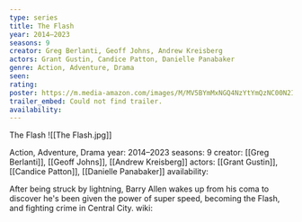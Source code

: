 ```yaml
---
type: series
title: The Flash
year: 2014–2023
seasons: 9
creator: Greg Berlanti, Geoff Johns, Andrew Kreisberg
actors: Grant Gustin, Candice Patton, Danielle Panabaker
genre: Action, Adventure, Drama
seen:
rating: 
poster: https://m.media-amazon.com/images/M/MV5BYmMxNGQ4NzYtYmQzNC00N2I2LWI5NzUtMTU5MDczZGEzNDBlXkEyXkFqcGdeQXVyMTUzMTg2ODkz._V1_SX300.jpg
trailer_embed: Could not find trailer.
availability:
---
```

The Flash
![[The Flash.jpg]]

Action, Adventure, Drama
year: 2014–2023
seasons: 9
creator: [[Greg Berlanti]], [[Geoff Johns]], [[Andrew Kreisberg]]
actors: [[Grant Gustin]], [[Candice Patton]], [[Danielle Panabaker]]
availability:

After being struck by lightning, Barry Allen wakes up from his coma to discover he's been given the power of super speed, becoming the Flash, and fighting crime in Central City.
wiki: 


